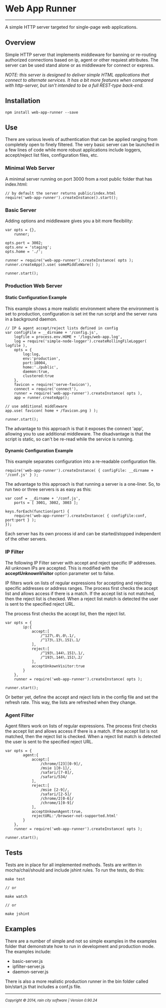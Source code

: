 # Web App Runner
- - -

A simple HTTP server targeted for single-page web applications.

## Overview

Simple HTTP server that implements middleware for banning or re-routing authorized connections based on ip, agent or other requiest attributes. The server can be used stand alone or as middleware for connect or express.

_NOTE: this server is designed to deliver simple HTML applications that connect to alternate services.  It has a bit more features when compared with http-server, but isn't intended to be a full REST-type back-end._

## Installation

	npm install web-app-runner --save

## Use

There are various levels of authentication that can be applied ranging from completely open to finely filtered.  The very basic server can be launched in a few lines of code while more robust applications include loggers, accept/reject list files, configuration files, etc. 

### Minimal Web Server

A minimal server running on port 3000 from a root public folder that has index.html:

    // by default the server returns public/index.html
	require('web-app-runner').createInstance().start();

### Basic Server

Adding options and middleware gives you a bit more flexibility:

	var opts = {},
		runner;
	
	opts.port = 3002;
	opts.env = 'staging';
	opts.home = './';
	
	runner = require('web-app-runner').createInstance( opts );
	runner.createApp().use( someMiddleWare() );
	
	runner.start();
    
### Production Web Server

#### Static Configuration Example

This example shows a more realistic environment where the environment is set to production, configuration is set int the run script and the server runs in a background daemon.

	// IP & agent accept/reject lists defined in config
	var configFile = __dirname + '/config.js',
    	logfile = process.env.HOME + '/logs/web-app.log',
    	log = require('simple-node-logger').createRollingFileLogger( logfile ),
    	opts = { 
        	log:log,
        	env:'production',
        	port:18004,
        	home:'./public',
        	daemon:true,
        	clustered:true
    	},
    	favicon = require('serve-favicon'),
    	connect = require('connect'),  
    	runner = require('web-app-runner').createInstance( opts ),
    	app = runner.createApp();
    
    // use additional middleware
    app.use( favicon( home + /favicon.png ) );
    
	runner.start();

The advantage to this approach is that it exposes the connect 'app', allowing you to use additional middleware.  The disadvantage is that the script is static, so can't be re-read while the service is running.

#### Dynamic Configuration Example

This example separates configuration into a re-readable configuration file.

	require('web-app-runner').createInstance( { configFile: __dirname + '/conf.js' } );
	
The advantage to this approach is that running a server is a one-liner.  So, to run two or three servers is as easy as this:

	var conf = __dirname + '/conf.js',
		ports = [ 3001, 3002, 3003 ];
	
	keys.forEach(function(port) {
		require('web-app-runner').createInstance( { configFile:conf, port:port } );
	});
	
Each server has its own process id and can be started/stopped independent of the other servers.

### IP Filter

The following IP Filter server with accept and reject specific IP addresses.  All unknown IPs are accepted.  This is modified with the __acceptUnknownVisitor__ option parameter set to false.

IP filters work on lists of regular expressions for accepting and rejecting specific addresses or address ranges.  The process first checks the accept list and allows access if there is a match.  If the accept list is not matched, then the reject list is checked.  When a reject list match is detected the user is sent to the specified reject URL.

The process first checks the accept list, then the reject list.

	var opts = {
			ip:{
				accept:[
					/^127\.0\.0\.1/,
					/^173\.13\.151\.1/
				],
				reject:[
					/^193\.144\.151\.1/,
					/^193\.144\.151\.2/
				],
				acceptUnkownVisitor:true
			}
		},
		runner = require('web-app-runner').createInstance( opts );
		
	runner.start();
	
Or better yet, define the accept and reject lists in the config file and set the refresh rate.  This way, the lists are refreshed when they change.

### Agent Filter

Agent filters work on lists of regular expressions.  The process first checks the accept list and allows access if there is a match.  If the accept list is not matched, then the reject list is checked.  When a reject list match is detected the user is sent to the specified reject URL.  

	var opts = {
			agent:{
				accept:[
					/chrome/[23][0-9]/,
					/msie 1[0-1]/,
					/safari/[7-8]/,
					/safari/534/
				],
				reject:[
					/msie [2-9]/,
					/safari/[2-5]/
					/chrome/2[0-6]/
					/chrome/1[0-9]/
				],
				acceptUnkownAgent:true,
				rejectURL:'/browser-not-supported.html'
			}
		},
		runner = require('web-app-runner').createInstance( opts );
		
	runner.start();

## Tests

Tests are in place for all implemented methods. Tests are written in mocha/chai/should and include jshint rules.  To run the tests, do this:

	make test
	
	// or 
	
	make watch
	
	// or
	
	make jshint
	
## Examples

There are a number of simple and not so simple examples in the examples folder that demonstrate how to run in development and production mode.  The examples include:

* basic-server.js
* ipfilter-server.js
* daemon-server.js

There is also a more realistic production runner in the bin folder called bin/start.js that includes a conf.js file.

- - -
<p><small><em>Copyright © 2014, rain city software | Version 0.90.24</em></small></p>
